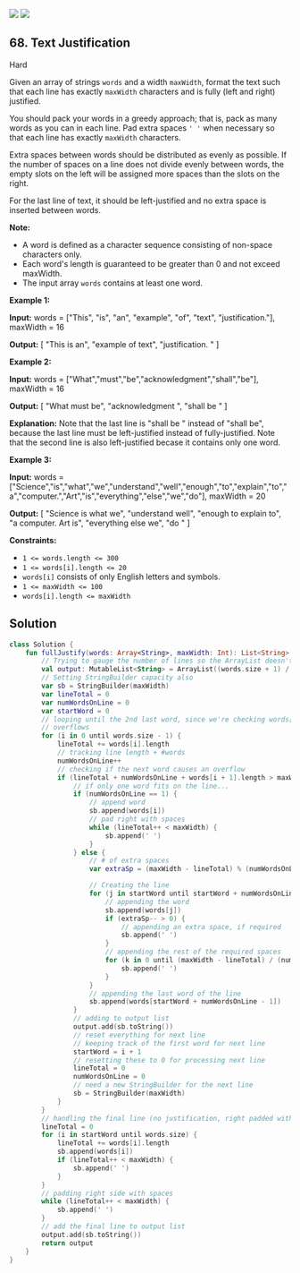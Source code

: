 [![](https://img.shields.io/github/stars/LeetCode-Top-Interview-150/LeetCode-Top-Interview-150?label=Stars&style=flat-square)](https://github.com/LeetCode-Top-Interview-150/LeetCode-Top-Interview-150)
[![](https://img.shields.io/github/forks/LeetCode-Top-Interview-150/LeetCode-Top-Interview-150?label=Fork%20me%20on%20GitHub%20&style=flat-square)](https://github.com/LeetCode-Top-Interview-150/LeetCode-Top-Interview-150/fork)

## 68\. Text Justification

Hard

Given an array of strings `words` and a width `maxWidth`, format the text such that each line has exactly `maxWidth` characters and is fully (left and right) justified.

You should pack your words in a greedy approach; that is, pack as many words as you can in each line. Pad extra spaces `' '` when necessary so that each line has exactly `maxWidth` characters.

Extra spaces between words should be distributed as evenly as possible. If the number of spaces on a line does not divide evenly between words, the empty slots on the left will be assigned more spaces than the slots on the right.

For the last line of text, it should be left-justified and no extra space is inserted between words.

**Note:**

*   A word is defined as a character sequence consisting of non-space characters only.
*   Each word's length is guaranteed to be greater than 0 and not exceed maxWidth.
*   The input array `words` contains at least one word.

**Example 1:**

**Input:** words = ["This", "is", "an", "example", "of", "text", "justification."], maxWidth = 16

**Output:** [ "This is an", "example of text", "justification. " ]

**Example 2:**

**Input:** words = ["What","must","be","acknowledgment","shall","be"], maxWidth = 16

**Output:** [ "What must be", "acknowledgment ", "shall be " ]

**Explanation:** Note that the last line is "shall be " instead of "shall be", because the last line must be left-justified instead of fully-justified. Note that the second line is also left-justified becase it contains only one word.

**Example 3:**

**Input:** words = ["Science","is","what","we","understand","well","enough","to","explain","to","a","computer.","Art","is","everything","else","we","do"], maxWidth = 20

**Output:** [ "Science is what we", "understand well", "enough to explain to", "a computer. Art is", "everything else we", "do " ]

**Constraints:**

*   `1 <= words.length <= 300`
*   `1 <= words[i].length <= 20`
*   `words[i]` consists of only English letters and symbols.
*   `1 <= maxWidth <= 100`
*   `words[i].length <= maxWidth`

## Solution

```kotlin
class Solution {
    fun fullJustify(words: Array<String>, maxWidth: Int): List<String> {
        // Trying to gauge the number of lines so the ArrayList doesn't need to resize
        val output: MutableList<String> = ArrayList((words.size + 1) / (1 + maxWidth / 7))
        // Setting StringBuilder capacity also
        var sb = StringBuilder(maxWidth)
        var lineTotal = 0
        var numWordsOnLine = 0
        var startWord = 0
        // looping until the 2nd last word, since we're checking words[i + 1] for
        // overflows
        for (i in 0 until words.size - 1) {
            lineTotal += words[i].length
            // tracking line length + #words
            numWordsOnLine++
            // checking if the next word causes an overflow
            if (lineTotal + numWordsOnLine + words[i + 1].length > maxWidth) {
                // if only one word fits on the line...
                if (numWordsOnLine == 1) {
                    // append word
                    sb.append(words[i])
                    // pad right with spaces
                    while (lineTotal++ < maxWidth) {
                        sb.append(' ')
                    }
                } else {
                    // # of extra spaces
                    var extraSp = (maxWidth - lineTotal) % (numWordsOnLine - 1)

                    // Creating the line
                    for (j in startWord until startWord + numWordsOnLine - 1) {
                        // appending the word
                        sb.append(words[j])
                        if (extraSp-- > 0) {
                            // appending an extra space, if required
                            sb.append(' ')
                        }
                        // appending the rest of the required spaces
                        for (k in 0 until (maxWidth - lineTotal) / (numWordsOnLine - 1)) {
                            sb.append(' ')
                        }
                    }
                    // appending the last word of the line
                    sb.append(words[startWord + numWordsOnLine - 1])
                }
                // adding to output list
                output.add(sb.toString())
                // reset everything for next line
                // keeping track of the first word for next line
                startWord = i + 1
                // resetting these to 0 for processing next line
                lineTotal = 0
                numWordsOnLine = 0
                // need a new StringBuilder for the next line
                sb = StringBuilder(maxWidth)
            }
        }
        // handling the final line (no justification, right padded with spaces)
        lineTotal = 0
        for (i in startWord until words.size) {
            lineTotal += words[i].length
            sb.append(words[i])
            if (lineTotal++ < maxWidth) {
                sb.append(' ')
            }
        }
        // padding right side with spaces
        while (lineTotal++ < maxWidth) {
            sb.append(' ')
        }
        // add the final line to output list
        output.add(sb.toString())
        return output
    }
}
```